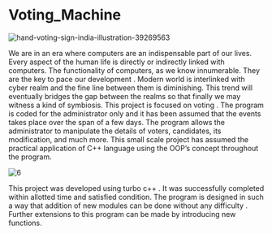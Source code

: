 # Voting_Machine

![hand-voting-sign-india-illustration-39269563](https://user-images.githubusercontent.com/69767685/141891766-2a1ab9a4-17fd-48d9-8f69-99585ff75ff2.jpg)

We are in an era where computers are an indispensable part of our lives. Every aspect of the human life is directly or indirectly linked with computers. The functionality of computers, as we know innumerable. They are the key to pace our development . Modern world is interlinked with cyber realm and the fine line between them is diminishing. This trend will eventually bridges the gap between the realms so that finally we may witness a kind of symbiosis.    This project is focused on voting . The program is coded for the administrator only and it has been assumed that the events takes place over the span of a few days. The program allows the administrator to manipulate the details of voters, candidates, its modification, and much more.  This small scale project has assumed the practical application of C++ language using the OOP’s concept throughout the program. 

![6](https://user-images.githubusercontent.com/69767685/141890478-1116cc64-9467-4011-a39e-70296706a66d.PNG)

This project was developed using turbo c++ . It was successfully completed within allotted time and satisfied condition. The program is designed in such a way that addition of new modules can be done without any difficulty . Further extensions to this program can be made by introducing new functions.
